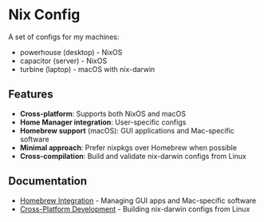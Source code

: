 # Nix Config

A set of configs for my machines:

- powerhouse (desktop) - NixOS
- capacitor (server) - NixOS  
- turbine (laptop) - macOS with nix-darwin

## Features

- **Cross-platform**: Supports both NixOS and macOS
- **Home Manager integration**: User-specific configs
- **Homebrew support** (macOS): GUI applications and Mac-specific software
- **Minimal approach**: Prefer nixpkgs over Homebrew when possible
- **Cross-compilation**: Build and validate nix-darwin configs from Linux

## Documentation

- [Homebrew Integration](docs/HOMEBREW.md) - Managing GUI apps and Mac-specific software
- [Cross-Platform Development](docs/CROSS_COMPILATION.md) - Building nix-darwin configs from Linux

